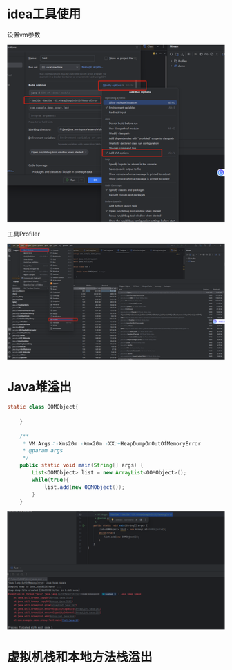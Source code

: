 # idea工具使用

设置vm参数 

![img.png](img/04-001.png)

工具Profiler

![img.png](img/04-002.png)


# Java堆溢出

```java
static class OOMObject{

    }

    /**
     * VM Args：-Xms20m -Xmx20m -XX:+HeapDumpOnOutOfMemoryError
     * @param args
     */
    public static void main(String[] args) {
        List<OOMObject> list = new ArrayList<OOMObject>();
        while(true){
            list.add(new OOMObject());
        }
    }


```

![img.png](img/04-003.png)

# 虚拟机栈和本地方法栈溢出